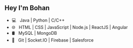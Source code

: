 <h2> Hey I'm Bohan</h2>

- 💻 &nbsp; Java | Python | C/C++ 
- 🌐 &nbsp; HTML | CSS | JavaScript | Node.js | ReactJS | Angular
- 🛢 &nbsp; MySQL | MongoDB
- 🔧 &nbsp; Git | Socket.IO | Firebase | Salesforce 
